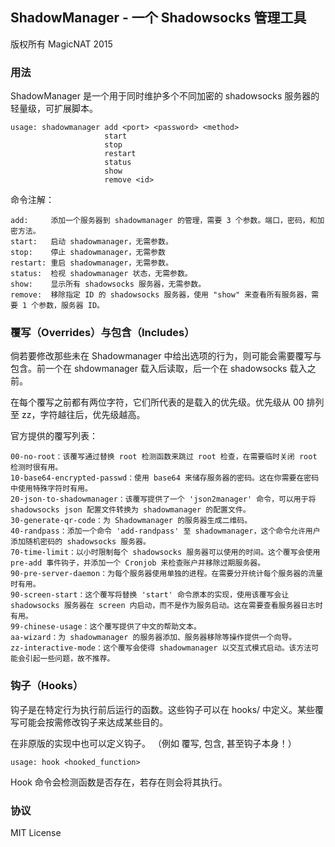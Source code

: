 ShadowManager - 一个 Shadowsocks 管理工具
---

版权所有 MagicNAT 2015

### 用法

ShadowManager 是一个用于同时维护多个不同加密的 shadowsocks 服务器的轻量级，可扩展脚本。


	usage: shadowmanager add <port> <password> <method>
	                     start
	                     stop
	                     restart
	                     status
	                     show
	                     remove <id>

命令注解：

	add:     添加一个服务器到 shadowmanager 的管理，需要 3 个参数。端口，密码，和加密方法。
	start:   启动 shadowmanager，无需参数。
	stop:    停止 shadowmanager，无需参数
	restart: 重启 shadowmanager，无需参数。
	status:  检视 shadowmanager 状态，无需参数。
	show:    显示所有 shadowsocks 服务器，无需参数。
	remove:  移除指定 ID 的 shadowsocks 服务器，使用 "show" 来查看所有服务器，需要 1 个参数，服务器 ID。

### 覆写（Overrides）与包含（Includes）

倘若要修改那些未在 Shadowmanager 中给出选项的行为，则可能会需要覆写与包含。前一个在 shdowmanager 载入后读取，后一个在 shadowsocks 载入之前。

在每个覆写之前都有两位字符，它们所代表的是载入的优先级。优先级从 00 排列至 zz，字符越往后，优先级越高。

官方提供的覆写列表：

	00-no-root：该覆写通过替换 root 检测函数来跳过 root 检查，在需要临时关闭 root 检测时很有用。
	10-base64-encrypted-passwd：使用 base64 来储存服务器的密码。这在你需要在密码中使用特殊字符时有用。
	20-json-to-shadowmanager：该覆写提供了一个 'json2manager' 命令，可以用于将 shadowsocks json 配置文件转换为 shadowmanager 的配置文件。
	30-generate-qr-code：为 Shadowmanager 的服务器生成二维码。
	40-randpass：添加一个命令 'add-randpass' 至 shadowmanager，这个命令允许用户添加随机密码的 shadowsocks 服务器。
	70-time-limit：以小时限制每个 shadowsocks 服务器可以使用的时间。这个覆写会使用 pre-add 事件钩子，并添加一个 Cronjob 来检查账户并移除过期服务器。
	90-pre-server-daemon：为每个服务器使用单独的进程。在需要分开统计每个服务器的流量时有用。
	90-screen-start：这个覆写将替换 'start' 命令原本的实现，使用该覆写会让 shadowsocks 服务器在 screen 内启动，而不是作为服务启动。这在需要查看服务器日志时有用。
	99-chinese-usage：这个覆写提供了中文的帮助文本。
	aa-wizard：为 shadowmanager 的服务器添加、服务器移除等操作提供一个向导。
	zz-interactive-mode：这个覆写会使得 shadowmanager 以交互式模式启动。该方法可能会引起一些问题，故不推荐。

### 钩子（Hooks）

钩子是在特定行为执行前后运行的函数。这些钩子可以在 hooks/ 中定义。某些覆写可能会按需修改钩子来达成某些目的。

在非原版的实现中也可以定义钩子。 （例如 覆写, 包含, 甚至钩子本身！） 

	usage: hook <hooked_function>
	
Hook 命令会检测函数是否存在，若存在则会将其执行。

### 协议

MIT License
